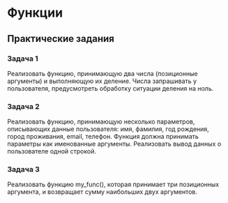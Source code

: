 # Функции

## Практические задания

### Задача 1
Реализовать функцию, принимающую два числа (позиционные аргументы) и выполняющую их
деление. Числа запрашивать у пользователя, предусмотреть обработку ситуации деления на
ноль.


### Задача 2
Реализовать функцию, принимающую несколько параметров, описывающих данные
пользователя: имя, фамилия, год рождения, город проживания, email, телефон. Функция
должна принимать параметры как именованные аргументы. Реализовать вывод данных о
пользователе одной строкой.


### Задача 3
Реализовать функцию my_func(), которая принимает три позиционных аргумента, и
возвращает сумму наибольших двух аргументов.